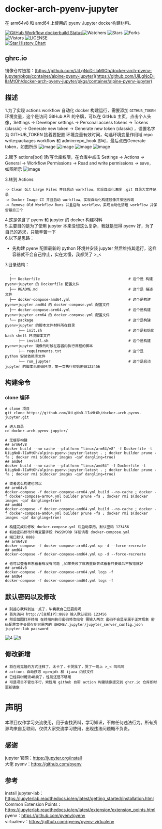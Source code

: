 # docker-arch-pyenv-jupyter

在 arm64v8 和 amd64 上使用的 pyenv Jupyter docker构建材料。

[![GitHub Workflow dockerbuild Status](https://github.com/UiLgNoD-lIaMtOh/docker-arch-pyenv-jupyter/actions/workflows/docker-image.yml/badge.svg)](https://github.com/UiLgNoD-lIaMtOh/docker-arch-pyenv-jupyter/actions/workflows/docker-image.yml)![Watchers](https://img.shields.io/github/watchers/UiLgNoD-lIaMtOh/docker-arch-pyenv-jupyter) ![Stars](https://img.shields.io/github/stars/UiLgNoD-lIaMtOh/docker-arch-pyenv-jupyter) ![Forks](https://img.shields.io/github/forks/UiLgNoD-lIaMtOh/docker-arch-pyenv-jupyter) ![Vistors](https://visitor-badge.laobi.icu/badge?page_id=UiLgNoD-lIaMtOh.docker-arch-pyenv-jupyter) ![LICENSE](https://img.shields.io/badge/license-CC%20BY--SA%204.0-green.svg)  
<a href="https://star-history.com/#UiLgNoD-lIaMtOh/docker-arch-pyenv-jupyter&Date">
  <picture>
    <source media="(prefers-color-scheme: dark)" srcset="https://api.star-history.com/svg?repos=UiLgNoD-lIaMtOh/docker-arch-pyenv-jupyter&type=Date&theme=dark" />
    <source media="(prefers-color-scheme: light)" srcset="https://api.star-history.com/svg?repos=UiLgNoD-lIaMtOh/docker-arch-pyenv-jupyter&type=Date" />
    <img alt="Star History Chart" src="https://api.star-history.com/svg?repos=UiLgNoD-lIaMtOh/docker-arch-pyenv-jupyter&type=Date" />
  </picture>
</a>

## ghrc.io  
镜像仓库链接：[https://github.com/UiLgNoD-lIaMtOh/docker-arch-pyenv-jupyter/pkgs/container/alpine-pyenv-jupyter](https://github.com/UiLgNoD-lIaMtOh/docker-arch-pyenv-jupyter/pkgs/container/alpine-pyenv-jupyter)  

## 描述
1.为了实现 actions workflow 自动化 docker 构建运行，需要添加 `GITHUB_TOKEN` 环境变量，这个是访问 GitHub API 的令牌，可以在 GitHub 主页，点击个人头像，Settings -> Developer settings -> Personal access tokens -> Tokens (classic) -> Generate new token -> Generate new token (classic) ，设置名字为 GITHUB_TOKEN 接着要配置 环境变量有效时间，勾选环境变量作用域 repo write:packages workflow 和 admin:repo_hook 即可，最后点击Generate token，如图所示
![image](https://github.com/user-attachments/assets/8f56f08d-ceee-49dd-98c9-7ba011cb54c5)
![image](https://github.com/user-attachments/assets/f42a92e9-f2e6-4424-8196-9802ace4ac5e)
![image](https://github.com/user-attachments/assets/e09dde46-c141-4782-a3c0-ead3939c4df2)
![image](https://github.com/user-attachments/assets/21d2a910-a436-4ae2-972b-6fd05364f29d)  

2.赋予 actions[bot] 读/写仓库权限，在仓库中点击 Settings -> Actions -> General -> Workflow Permissions -> Read and write permissions -> save，如图所示
![image](https://github.com/user-attachments/assets/2faa1a40-9891-4914-ace7-d5d23434b4bb)

3.转到 Actions  

    -> Clean Git Large Files 并且启动 workflow，实现自动化清理 .git 目录大文件记录  
    -> Docker Image CI 并且启动 workflow，实现自动化构建镜像并推送云端  
    -> Remove Old Workflow Runs 并且启动 workflow，实现自动化清理 workflow 并保留最后三个  
    
4.这是包含了 pyenv 和 jupyter 的 docker 构建材料  
5.主要目的是为了使用 jupyter 本来没想这么复杂，我就是觉得 pyenv 好，为了自己的追求，只能辛苦一下  
6.以下是思路：    
  * 先构建 pyenv 配置最新的 python 环境并安装 jupyter 然后维持其运行，这样容器就不会自己停止，实在太慢，我都哭了 >_<  

7.目录结构：  

      .                                                       
      ├── Dockerfile                                         # 这个是 构建 pyenv+jupyter 的 Dockerfile 配置文件  
      ├── README.md                                          # 这个是 描述 文件  
      ├── docker-compose-amd64.yml                           # 这个是构建 pyenv+jupyter amd64 的 docker-compose.yml 配置文件  
      ├── docker-compose-arm64.yml                           # 这个是构建 pyenv+jupyter arm64 的 docker-compose.yml 配置文件  
      └── package                                            # 这个是构建 pyenv+jupyter 的脚本文件材料所在目录   
          ├── init.sh                                        # 这个是初始化 bash shell 环境脚本文件  
          ├── install.sh                                     # 这个是构建 pyenv+jupyter 镜像的时候在容器内执行流程的脚本   
          ├── requirements.txt                               # 这个是 python 安装依赖库文件  
          └── run_jupyter                                    # 这个是启动 jupyter 的脚本无密码环境，第一次执行初始密码123456    

## 构建命令
### clone 编译
    # clone 项目
    git clone https://github.com/UiLgNoD-lIaMtOh/docker-arch-pyenv-jupyter.git
    
    # 进入目录
    cd docker-arch-pyenv-jupyter/
    
    # 无缓存构建  
    ## arm64v8  
    docker build --no-cache --platform "linux/arm64/v8" -f Dockerfile -t UiLgNoD-lIaMtOh/alpine-pyenv-jupyter:latest . ; docker builder prune -fa ; docker rmi $(docker images -qaf dangling=true)   
    ## amd64  
    docker build --no-cache --platform "linux/amd64" -f Dockerfile -t UiLgNoD-lIaMtOh/alpine-pyenv-jupyter:latest . ; docker builder prune -fa ; docker rmi $(docker images -qaf dangling=true)  
    
    # 或者这么构建也可以  
    ## arm64v8  
    docker-compose -f docker-compose-arm64.yml build --no-cache ; docker -f docker-compose-arm64.yml builder prune -fa ; docker rmi $(docker images -qaf dangling=true)
    ## amd64  
    docker-compose -f docker-compose-amd64.yml build --no-cache ; docker -f docker-compose-amd64.yml builder prune -fa ; docker rmi $(docker images -qaf dangling=true)
    
    # 构建完成后修改 docker-compose.yml 后启动享用，默认密码 123456
    # 初始密码修改环境变量字段 PASSWORD 详细请看 docker-compose.yml
    # 端口默认 8888  
    ## arm64v8
    docker-compose -f docker-compose-arm64.yml up -d --force-recreate
    ## amd64  
    docker-compose -f docker-compose-amd64.yml up -d --force-recreate
    
    # 也可以查看日志看看有没有问题 ,如果失败了就再重新尝试看看只要最后不报错就好   
    ## arm64v8  
    docker-compose -f docker-compose-arm64.yml logs -f
    ## amd64  
    docker-compose -f docker-compose-amd64.yml logs -f

## 默认密码以及修改
    # 别担心我料到这一点了，毕竟我自己还要用呢
    # 首先访问 http://[主机IP]:8888 输入默认密码 123456
    # 然后如图打开终端 在终端内执行密码修改指令 需输入两次 密码不会显示属于正常现象 密码配置文件会保存到容器内的 $HOME/.jupyter/jupyter_server_config.json 
    jupyter-lab password
  ![4](https://github.com/user-attachments/assets/b9d0143b-557d-454d-ba32-d54323313905)
  ![5](https://github.com/user-attachments/assets/0ba38a9c-2c4d-493a-9b02-3ee17e1fc474)


## 修改新增
    # 将在线克隆的方式注释了，太卡了，卡哭我了，哭了一晚上 >_< 呜呜呜
    # actions 自动获取 openjdk 和 ijava 内核文件
    # 已经将树莓派4B卖了，性能还是不够用
    # 可是项目不管也不行，索性用 github 自带 action 构建镜像提交到 ghcr.io 仓库即时更新镜像

# 声明
本项目仅作学习交流使用，用于查找资料，学习知识，不做任何违法行为。所有资源均来自互联网，仅供大家交流学习使用，出现违法问题概不负责。

## 感谢
jupyter 官网：https://jupyter.org/install    
大佬 pyenv：https://github.com/pyenv

## 参考
install jupyter-lab：https://jupyterlab.readthedocs.io/en/latest/getting_started/installation.html  
Common Extension Points：https://jupyterlab.readthedocs.io/en/latest/extension/extension_points.html   
pyenv：https://github.com/pyenv/pyenv  
virtualenv：https://github.com/pyenv/pyenv-virtualenv  
